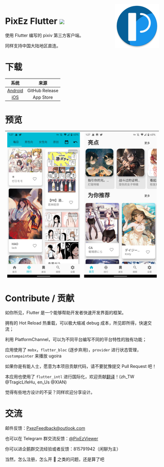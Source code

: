 <img src="./android/app/src/main/res/mipmap-xxhdpi/ic_launcher_round.png" alt="logo" width="144" height="144" align="right" />

# PixEz Flutter ![](https://camo.githubusercontent.com/f2b4fa6779c8a4825e0e7347076746a2047ed100/68747470733a2f2f696d672e736869656c64732e696f2f62616467652f6c6963656e73652d47504c2d2d332e302d6f72616e67652e737667)

使用 Flutter 编写的 pixiv 第三方客户端。

同样支持中国大陆地区直连。

# 下载

|系统|来源|
|:---:|:---:|
|[Android](https://github.com/Notsfsssf/pixez-flutter/releases)|GitHub Release|
|[iOS](https://apps.apple.com/cn/app/pixez/id1494435126)|App Store|

# 预览

|![Preview](./.github/preview/2.jpg) | ![Preview](./.github/preview/1.jpg) | 
|:-------------------:|:------------------------:|

# Contribute / 贡献

如你所见，Flutter 是一个能够帮助开发者快速开发界面的框架。

拥有的 Hot Reload 热重载，可以极大缩减 debug 成本，所见即所得，快速交流；

利用 PlatformChannel，可以为不同平台编写不同的平台特性的独有功能；

应用使用了 `mobx`，`flutter_bloc` (逐步弃用)，`provider` 进行状态管理，`custompainter` 来播放 ugoira

如果你是有能人士，愿意为本项目贡献代码，请不要犹豫提交 Pull Request 吧！

本应用也使用了 `flutter_intl` 进行国际化，欢迎贡献[翻译](./lib/l10n/intl_en_US.arb)！(zh_TW @TragicLifeHu, en_Us @XIAN)

觉得有些地方设计的不妥？同样欢迎分享设计。

# 交流
邮件反馈：PxezFeedback@outlook.com

也可以在 Telegram 群交流反馈：[@PixEzViewer](https://t.me/PixEzViewer)

你可以进企鹅群交流经验或者反馈：815791942（闲聊为主）

当然，怎么注册，怎么开 🔞 之类的问题，还是算了吧